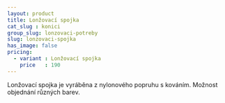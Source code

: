 ```yaml
---
layout: product
title: Lonžovací spojka
cat_slug : konici
group_slug: lonzovaci-potreby
slug: lonzovaci-spojka
has_image: false
pricing:
  - variant : Lonžovací spojka
    price   : 190
---
```


Lonžovací spojka je vyráběna z nylonového popruhu s kováním.
Možnost objednání různých barev.

